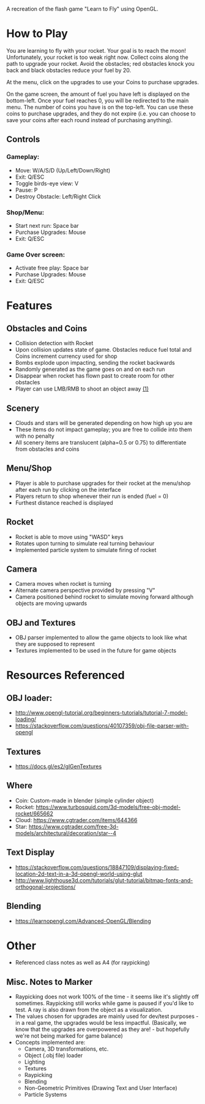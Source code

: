 A recreation of the flash game "Learn to Fly" using OpenGL.

# How to Play
You are learning to fly with your rocket. Your goal is to reach the moon! Unfortunately, your rocket is too weak right now. Collect coins along the path to upgrade your rocket. Avoid the obstacles; red obstacles knock you back and black obstacles reduce your fuel by 20.


At the menu, click on the upgrades to use your Coins to purchase upgrades.


On the game screen, the amount of fuel you have left is displayed on the bottom-left. Once your fuel reaches 0, you will be redirected to the main menu. The number of coins you have is on the top-left. You can use these coins to purchase upgrades, and they do not expire (i.e. you can choose to save your coins after each round instead of purchasing anything).

## Controls
### Gameplay:
- Move: W/A/S/D (Up/Left/Down/Right)
- Exit: Q/ESC
- Toggle birds-eye view: V
- Pause: P
- Destroy Obstacle: Left/Right Click
### Shop/Menu:
- Start next run: Space bar
- Purchase Upgrades: Mouse
- Exit: Q/ESC
### Game Over screen:
- Activate free play: Space bar
- Purchase Upgrades: Mouse
- Exit: Q/ESC

# Features

## Obstacles and Coins
- Collision detection with Rocket
- Upon collision updates state of game. Obstacles reduce fuel total and Coins increment currency used for shop
- Bombs explode upon impacting, sending the rocket backwards
- Randomly generated as the game goes on and on each run
- Disappear when rocket has flown past to create room for other obstacles
- Player can use LMB/RMB to shoot an object away [(1)](#misc-notes-to-marker)

## Scenery
- Clouds and stars will be generated depending on how high up you are
- These items do not impact gameplay; you are free to collide into them with no penalty
- All scenery items are translucent (alpha=0.5 or 0.75) to differentiate from obstacles and coins

## Menu/Shop
- Player is able to purchase upgrades for their rocket at the menu/shop after each run by clicking on the interface
- Players return to shop whenever their run is ended (fuel = 0)
- Furthest distance reached is displayed

## Rocket
- Rocket is able to move using "WASD" keys
- Rotates upon turning to simulate real turning behaviour
- Implemented particle system to simulate firing of rocket

## Camera
- Camera moves when rocket is turning
- Alternate camera perspective provided by pressing "V"
- Camera positioned behind rocket to simulate moving forward although objects are moving upwards

## OBJ and Textures
- OBJ parser implemented to allow the game objects to look like what they are supposed to represent
- Textures implemented to be used in the future for game objects

# Resources Referenced
## OBJ loader:
- http://www.opengl-tutorial.org/beginners-tutorials/tutorial-7-model-loading/ 
- https://stackoverflow.com/questions/40107359/obj-file-parser-with-opengl

## Textures
- https://docs.gl/es2/glGenTextures

## Where 
- Coin: Custom-made in blender (simple cylinder object)
- Rocket: https://www.turbosquid.com/3d-models/free-obj-model-rocket/665662
- Cloud: https://www.cgtrader.com/items/644366
- Star: https://www.cgtrader.com/free-3d-models/architectural/decoration/star--4

## Text Display
- https://stackoverflow.com/questions/18847109/displaying-fixed-location-2d-text-in-a-3d-opengl-world-using-glut
- http://www.lighthouse3d.com/tutorials/glut-tutorial/bitmap-fonts-and-orthogonal-projections/

## Blending
- https://learnopengl.com/Advanced-OpenGL/Blending

# Other
- Referenced class notes as well as A4 (for raypicking)

## Misc. Notes to Marker
- Raypicking does not work 100% of the time - it seems like it's slightly off sometimes. Raypicking still works while game is paused if you'd like to test. A ray is also drawn from the object as a visualization.
- The values chosen for upgrades are mainly used for dev/test purposes - in a real game, the upgrades would be less impactful. (Basically, we know that the upgrades are overpowered as they are! - but hopefully we're not being marked for game balance)
- Concepts implemented are:
    - Camera, 3D transformations, etc.
    - Object (.obj file) loader
    - Lighting
    - Textures
    - Raypicking
    - Blending
    - Non-Geometric Primitives (Drawing Text and User Interface)
    - Particle Systems
    

